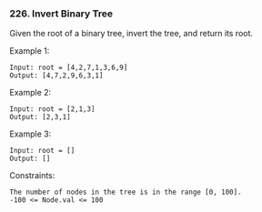 ### 226. Invert Binary Tree

Given the root of a binary tree, invert the tree, and return its root.

Example 1:

    Input: root = [4,2,7,1,3,6,9]
    Output: [4,7,2,9,6,3,1]

Example 2:

    Input: root = [2,1,3]
    Output: [2,3,1]

Example 3:

    Input: root = []
    Output: []

Constraints:

    The number of nodes in the tree is in the range [0, 100].
    -100 <= Node.val <= 100
